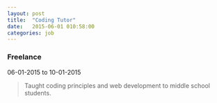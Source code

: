 ```yaml
---
layout: post
title:  "Coding Tutor"
date:   2015-06-01 010:58:00
categories: job
---
```


### Freelance
06-01-2015 to 10-01-2015

> Taught coding principles and web development to middle school students.
